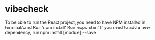 # vibecheck

To be able to run the React project, you need to have NPM installed in terminal/cmd
Run 'npm install'
Run 'expo start'
If you need to add a new dependency, run npm install [module] --save
